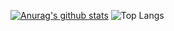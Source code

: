 [![Anurag's github stats](https://github-readme-stats.vercel.app/api?username=Beriff&show_icons=true&theme=dark)](https://github.com/anuraghazra/github-readme-stats)
![Top Langs](https://github-readme-stats.vercel.app/api/top-langs/?username=Beriff&theme=dark&layout=compact&hide=java)
